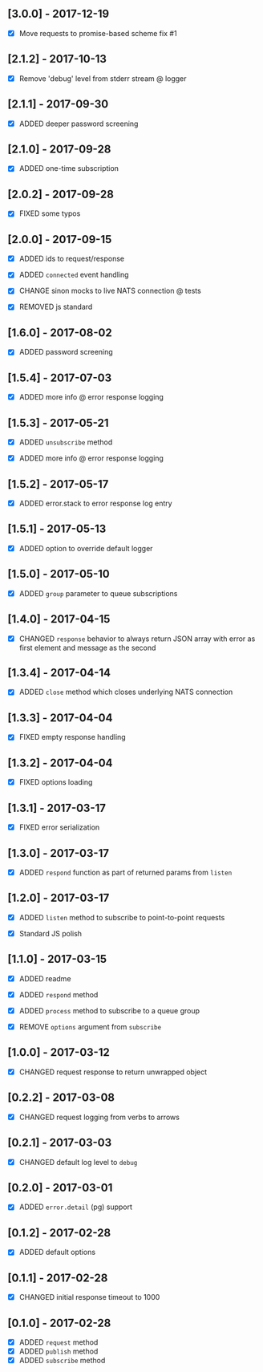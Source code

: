 [3.0.0] - 2017-12-19
--------------------
- [x] Move requests to promise-based scheme fix #1


[2.1.2] - 2017-10-13
--------------------
- [x] Remove 'debug' level from stderr stream @ logger


[2.1.1] - 2017-09-30
--------------------
- [x] ADDED deeper password screening


[2.1.0] - 2017-09-28
--------------------
- [x] ADDED one-time subscription


[2.0.2] - 2017-09-28
--------------------
- [x] FIXED some typos


[2.0.0] - 2017-09-15
--------------------
- [x] ADDED ids to request/response
- [x] ADDED `connected` event handling
- [x] CHANGE sinon mocks to live NATS connection @ tests
- [x] REMOVED js standard


[1.6.0] - 2017-08-02
--------------------
- [x] ADDED password screening


[1.5.4] - 2017-07-03
--------------------
- [x] ADDED more info @ error response logging


[1.5.3] - 2017-05-21
--------------------
- [x] ADDED `unsubscribe` method
- [x] ADDED more info @ error response logging


[1.5.2] - 2017-05-17
--------------------
- [x] ADDED error.stack to error response log entry


[1.5.1] - 2017-05-13
--------------------
- [x] ADDED option to override default logger


[1.5.0] - 2017-05-10
--------------------
- [x] ADDED `group` parameter to queue subscriptions


[1.4.0] - 2017-04-15
--------------------
- [x] CHANGED `response` behavior to always return JSON array with error as first element and message as the second


[1.3.4] - 2017-04-14
--------------------
- [x] ADDED `close` method which closes underlying NATS connection


[1.3.3] - 2017-04-04
--------------------
- [x] FIXED empty response handling


[1.3.2] - 2017-04-04
--------------------
- [x] FIXED options loading


[1.3.1] - 2017-03-17
--------------------
- [x] FIXED error serialization


[1.3.0] - 2017-03-17
--------------------
- [x] ADDED `respond` function as part of returned params from `listen`


[1.2.0] - 2017-03-17
--------------------
- [x] ADDED `listen` method to subscribe to point-to-point requests
- [x] Standard JS polish


[1.1.0] - 2017-03-15
--------------------
- [x] ADDED readme
- [x] ADDED `respond` method
- [x] ADDED `process` method to subscribe to a queue group
- [x] REMOVE `options` argument from `subscribe`


[1.0.0] - 2017-03-12
--------------------
- [x] CHANGED request response to return unwrapped object


[0.2.2] - 2017-03-08
--------------------
- [x] CHANGED request logging from verbs to arrows


[0.2.1] - 2017-03-03
--------------------
- [x] CHANGED default log level to `debug`


[0.2.0] - 2017-03-01
--------------------
- [x] ADDED `error.detail` (pg) support


[0.1.2] - 2017-02-28
--------------------
- [x] ADDED default options


[0.1.1] - 2017-02-28
--------------------
- [x] CHANGED initial response timeout to 1000


[0.1.0] - 2017-02-28
--------------------
- [x] ADDED `request` method
- [x] ADDED `publish` method
- [x] ADDED `subscribe` method
